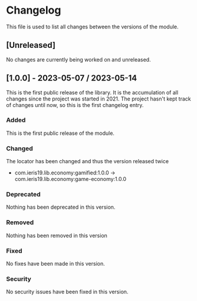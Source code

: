 # Changelog

This file is used to list all changes between the versions of the module.

## [Unreleased]
No changes are currently being worked on and unreleased.


## [1.0.0] - 2023-05-07 / 2023-05-14
This is the first public release of the library. It is the accumulation of all
changes since the project was started in 2021. The project hasn't kept track of
changes until now, so this is the first changelog entry.

### Added
This is the first public release of the module.

### Changed
The locator has been changed and thus the version released twice
- com.ieris19.lib.economy:gamified:1.0.0 ->
  com.ieris19.lib.economy:game-economy:1.0.0

### Deprecated
Nothing has been deprecated in this version.

### Removed
Nothing has been removed in this version

### Fixed
No fixes have been made in this version.

### Security
No security issues have been fixed in this version.
